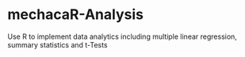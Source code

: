 # mechacaR-Analysis
Use R to implement data analytics including multiple linear regression, summary statistics and t-Tests
